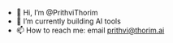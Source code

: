 - 👋 Hi, I’m @PrithviThorim
- 👀 I’m currently building AI tools
- 📫 How to reach me: email prithvi@thorim.ai

<!---
PrithviThorim/PrithviThorim is a ✨ special ✨ repository because its `README.md` (this file) appears on your GitHub profile.
You can click the Preview link to take a look at your changes.
--->
